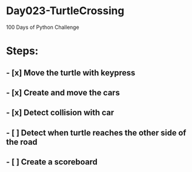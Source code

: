 # Day023-TurtleCrossing
 100 Days of Python Challenge

# Steps:

## - [x] Move the turtle with keypress

## - [x] Create and move the cars

## - [x] Detect collision with car

## - [ ] Detect when turtle reaches the other side of the road

## - [ ] Create a scoreboard
